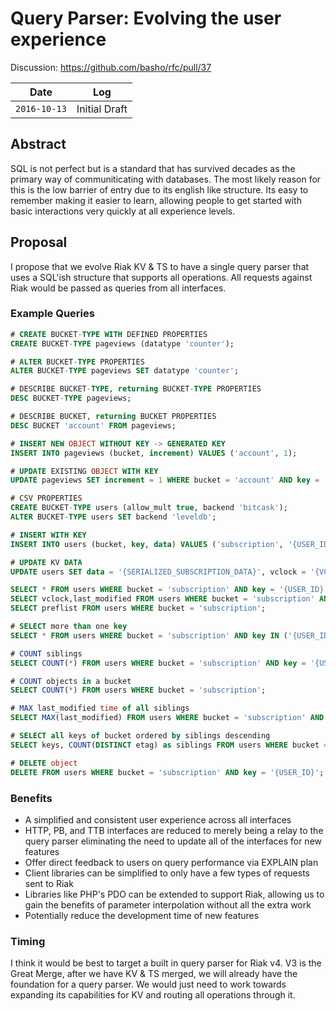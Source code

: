 # Query Parser: Evolving the user experience

Discussion: https://github.com/basho/rfc/pull/37

Date         | Log
-------------|------------------------
`2016-10-13` | Initial Draft

## Abstract

SQL is not perfect but is a standard that has survived decades as the primary way of communiticating with databases. The most likely reason for this is the low barrier of entry due to its english like structure. Its easy to remember making it easier to learn, allowing people to get started with basic interactions very quickly at all experience levels.

## Proposal

I propose that we evolve Riak KV & TS to have a single query parser that uses a SQL'ish structure that supports all operations. All requests against Riak would be passed as queries from all interfaces.

### Example Queries

```SQL
# CREATE BUCKET-TYPE WITH DEFINED PROPERTIES
CREATE BUCKET-TYPE pageviews (datatype 'counter');

# ALTER BUCKET-TYPE PROPERTIES
ALTER BUCKET-TYPE pageviews SET datatype 'counter';

# DESCRIBE BUCKET-TYPE, returning BUCKET-TYPE PROPERTIES
DESC BUCKET-TYPE pageviews;

# DESCRIBE BUCKET, returning BUCKET PROPERTIES
DESC BUCKET 'account' FROM pageviews;

# INSERT NEW OBJECT WITHOUT KEY -> GENERATED KEY
INSERT INTO pageviews (bucket, increment) VALUES ('account', 1);

# UPDATE EXISTING OBJECT WITH KEY
UPDATE pageviews SET increment = 1 WHERE bucket = 'account' AND key = '{mykey}';

# CSV PROPERTIES
CREATE BUCKET-TYPE users (allow_mult true, backend 'bitcask');
ALTER BUCKET-TYPE users SET backend 'leveldb';

# INSERT WITH KEY
INSERT INTO users (bucket, key, data) VALUES ('subscription', '{USER_ID}', '{SERIALIZED_SUBSCRIPTION_DATA}');

# UPDATE KV DATA
UPDATE users SET data = '{SERIALIZED_SUBSCRIPTION_DATA}', vclock = '{VCLOCK}' WHERE bucket = 'subscription' AND key = '{USER_ID}';

SELECT * FROM users WHERE bucket = 'subscription' AND key = '{USER_ID}';
SELECT vclock,last_modified FROM users WHERE bucket = 'subscription' AND key = '{USER_ID}';
SELECT preflist FROM users WHERE bucket = 'subscription';

# SELECT more than one key
SELECT * FROM users WHERE bucket = 'subscription' AND key IN ('{USER_ID}','{USER_ID2}','{USER_ID3}');

# COUNT siblings
SELECT COUNT(*) FROM users WHERE bucket = 'subscription' AND key = '{USER_ID}';

# COUNT objects in a bucket
SELECT COUNT(*) FROM users WHERE bucket = 'subscription';

# MAX last_modified time of all siblings
SELECT MAX(last_modified) FROM users WHERE bucket = 'subscription' AND key = '{USER_ID}';

# SELECT all keys of bucket ordered by siblings descending
SELECT keys, COUNT(DISTINCT etag) as siblings FROM users WHERE bucket = 'subscription' ORDER BY siblings desc;

# DELETE object
DELETE FROM users WHERE bucket = 'subscription' AND key = '{USER_ID}';
```

### Benefits

- A simplified and consistent user experience across all interfaces
- HTTP, PB, and TTB interfaces are reduced to merely being a relay to the query parser eliminating the need to update all of the interfaces for new features
- Offer direct feedback to users on query performance via EXPLAIN plan
- Client libraries can be simplified to only have a few types of requests sent to Riak
- Libraries like PHP's PDO can be extended to support Riak, allowing us to gain the benefits of parameter interpolation without all the extra work
- Potentially reduce the development time of new features

### Timing

I think it would be best to target a built in query parser for Riak v4. V3 is the Great Merge, after we have KV & TS merged, we will already have the foundation for a query parser. We would just need to work towards expanding its capabilities for KV and routing all operations through it.
